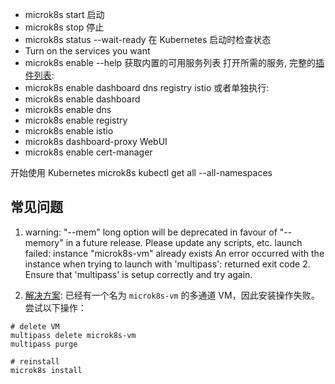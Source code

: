 - microk8s start 启动
- microk8s stop 停止
- microk8s status --wait-ready 在 Kubernetes 启动时检查状态
- Turn on the services you want  
- microk8s enable --help 获取内置的可用服务列表
打开所需的服务, 完整的[插件列表](https://microk8s.io/docs/addons#heading--list):
- microk8s enable dashboard dns registry istio 或者单独执行:
- microk8s enable dashboard
- microk8s enable dns
- microk8s enable registry
- microk8s enable istio
- microk8s dashboard-proxy WebUI
- microk8s enable cert-manager

开始使用 Kubernetes
microk8s kubectl get all --all-namespaces

## 常见问题
1. warning: "--mem" long option will be deprecated in favour of "--memory" in a future release. Please update any scripts, etc.
launch failed: instance "microk8s-vm" already exists
An error occurred with the instance when trying to launch with 'multipass': returned exit code 2.
Ensure that 'multipass' is setup correctly and try again.

2. [解决方案](https://discuss.kubernetes.io/t/installing-on-macos/24598): 
已经有一个名为 `microk8s-vm` 的多通道 VM，因此安装操作失败。尝试以下操作：

```shell
# delete VM 
multipass delete microk8s-vm 
multipass purge  

# reinstall 
microk8s install
```